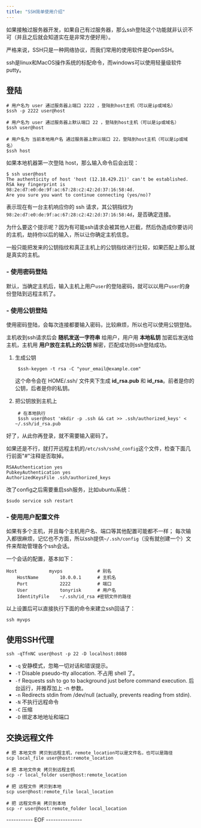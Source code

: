 ```yaml
---
title: "SSH简单使用介绍"
---
```


如果接触过服务器开发，如果自己有过服务器，那么ssh登陆这个功能就非认识不可（并且之后就会知道实在是非常方便好用）。

严格来说，SSH只是一种网络协议，而我们常用的使用软件是OpenSSH。

ssh是linux和MacOS操作系统的标配命令，而windows可以使用轻量级软件putty。

## 登陆

    # 用户名为 user 通过服务器上端口 2222 ，登陆到host主机（可以是ip或域名）
    $ssh -p 2222 user@host
    
    # 用户名为 user 通过服务器上默认端口 22 ，登陆到host主机（可以是ip或域名）
    $ssh user@host
    
    # 用户名为 当前本地用户名 通过服务器上默认端口 22，登陆到host主机（可以是ip或域名）
    $ssh host
    
<!--break-->

如果本地机器第一次登陆 host，那么输入命令后会出现：

    $ ssh user@host
    The authenticity of host 'host (12.18.429.21)' can't be established.
    RSA key fingerprint is 98:2e:d7:e0:de:9f:ac:67:28:c2:42:2d:37:16:58:4d.
    Are you sure you want to continue connecting (yes/no)?

表示现在有一台主机响应你的 ssh 请求，其公钥指纹为`98:2e:d7:e0:de:9f:ac:67:28:c2:42:2d:37:16:58:4d`，是否确定连接。

为什么要这个提示呢？因为有可能ssh请求会被其他人拦截，然后伪造成你要访问的主机，劫持你以后的输入，所以让你确定主机信息。

一般只能把发来的公钥指纹和真正主机上的公钥指纹进行比较，如果匹配上那么就是真实的主机。

### - 使用密码登陆

默认，当确定主机后，输入主机上用户`user`的登陆密码，就可以以用户`user`的身份登陆到远程主机了。

### - 使用公钥登陆

使用密码登陆，会每次连接都要输入密码，比较麻烦，所以也可以使用公钥登陆。

主机收到ssh请求后会 **随机发送一字符串** 给用户，用户用 **本地私钥** 加密后发送给主机，主机用 **用户放在主机上的公钥** 解密，匹配成功则ssh登陆成功。

1. 生成公钥

        $ssh-keygen -t rsa -C "your_email@example.com"

    这个命令会在 HOME/.ssh/ 文件夹下生成 **id_rsa.pub** 和 **id_rsa**。前者是你的公钥，后者是你的私钥。

2. 把公钥放到主机上

        # 在本地执行
        $ssh user@host 'mkdir -p .ssh && cat >> .ssh/authorized_keys' < ~/.ssh/id_rsa.pub

好了，从此你再登录，就不需要输入密码了。

如果还是不行，就打开远程主机的`/etc/ssh/sshd_config`这个文件，检查下面几行前面"#"注释是否取掉。

    RSAAuthentication yes
    PubkeyAuthentication yes
    AuthorizedKeysFile .ssh/authorized_keys
    
改了config之后需要重启ssh服务，比如ubuntu系统：

    $sudo service ssh restart

### - 使用用户配置文件
如果有多个主机，并且每个主机用户名、端口等其他配置可能都不一样；
每次输入都很麻烦，记忆也不方面，所以ssh提供`~/.ssh/config`（没有就创建一个）文件来帮助管理各个ssh会话。

一个会话的配置，基本如下：

    Host            myvps             # 别名
        HostName        10.0.0.1      # 主机名
        Port            2222          # 端口
        User            tonyrisk      # 用户名
        IdentityFile    ~/.ssh/id_rsa #密钥文件的路径

以上设置后可以直接执行下面的命令来建立ssh回话了：

    ssh myvps

## 使用SSH代理

    ssh -qTfnNC user@host -p 22 -D localhost:8088

- `-q` 安静模式，忽略一切对话和错误提示。
- `-T` Disable pseudo-tty allocation. 不占用 shell 了。
- `-f` Requests ssh to go to background just before command execution. 后台运行，并推荐加上 -n 参数。
- `-n` Redirects stdin from /dev/null (actually, prevents reading from stdin).
- `-N` 不执行远程命令
- `-C` 压缩
- `-D` 绑定本地地址和端口

## 交换远程文件

    # 把 本地文件 拷贝到远程主机，remote_location可以是文件名，也可以是路径
    scp local_file user@host:remote_location

    # 把 本地文件夹 拷贝到远程主机
    scp -r local_folder user@host:remote_location

    # 把 远程文件 拷贝到本地
    scp user@host:remote_file local_location

    # 把 远程文件夹 拷贝到本地
    scp -r user@host:remote_folder local_location

----------- EOF ---------------
